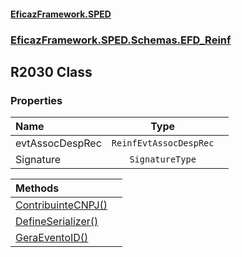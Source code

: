 #### [EficazFramework.SPED](EficazFrameworkSPED.md 'EficazFramework SPED')
### [EficazFramework.SPED.Schemas.EFD_Reinf](EficazFramework.SPED.Schemas.EFD_Reinf.md 'EficazFramework.SPED.Schemas.EFD_Reinf')

## R2030 Class
### Properties

| Name | Type | |
| :--- | :---: | :--- |
| evtAssocDespRec | `ReinfEvtAssocDespRec` |  |
| Signature | `SignatureType` |  |

| Methods | |
| :--- | :--- |
| [ContribuinteCNPJ()](EficazFramework.SPED.Schemas.EFD_Reinf/R2030/ContribuinteCNPJ().md 'EficazFramework.SPED.Schemas.EFD_Reinf.R2030.ContribuinteCNPJ()') | |
| [DefineSerializer()](EficazFramework.SPED.Schemas.EFD_Reinf/R2030/DefineSerializer().md 'EficazFramework.SPED.Schemas.EFD_Reinf.R2030.DefineSerializer()') | |
| [GeraEventoID()](EficazFramework.SPED.Schemas.EFD_Reinf/R2030/GeraEventoID().md 'EficazFramework.SPED.Schemas.EFD_Reinf.R2030.GeraEventoID()') | |
